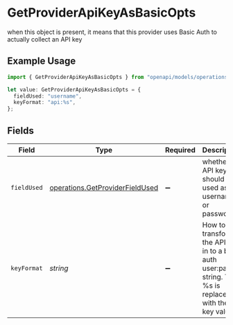 # GetProviderApiKeyAsBasicOpts

when this object is present, it means that this provider uses Basic Auth to actually collect an API key

## Example Usage

```typescript
import { GetProviderApiKeyAsBasicOpts } from "openapi/models/operations";

let value: GetProviderApiKeyAsBasicOpts = {
  fieldUsed: "username",
  keyFormat: "api:%s",
};
```

## Fields

| Field                                                                                                        | Type                                                                                                         | Required                                                                                                     | Description                                                                                                  | Example                                                                                                      |
| ------------------------------------------------------------------------------------------------------------ | ------------------------------------------------------------------------------------------------------------ | ------------------------------------------------------------------------------------------------------------ | ------------------------------------------------------------------------------------------------------------ | ------------------------------------------------------------------------------------------------------------ |
| `fieldUsed`                                                                                                  | [operations.GetProviderFieldUsed](../../models/operations/getproviderfieldused.md)                           | :heavy_minus_sign:                                                                                           | whether the API key should be used as the username or password.                                              | username                                                                                                     |
| `keyFormat`                                                                                                  | *string*                                                                                                     | :heavy_minus_sign:                                                                                           | How to transform the API key in to a basic auth user:pass string. The %s is replaced with the API key value. | api:%s                                                                                                       |